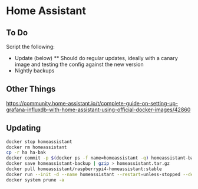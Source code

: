 # Home Assistant

## To Do

Script the following:

* Update (below)
** Should do regular updates, ideally with a canary image and testing the config against the new version
* Nightly backups

## Other Things

https://community.home-assistant.io/t/complete-guide-on-setting-up-grafana-influxdb-with-home-assistant-using-official-docker-images/42860

## Updating

```bash
docker stop homeassistant
docker rm homeassistant
cp -r ha ha-bak
docker commit -p $(docker ps -f name=homeassistant -q) homeassistant-backup
docker save homeassistant-backup | gzip > homeassistant.tar.gz
docker pull homeassistant/raspberrypi4-homeassistant:stable
docker run --init -d --name homeassistant --restart=unless-stopped --device=/dev/gpiomem -v /etc/localtime:/etc/localtime:ro -v ~/git/home/ha:/config --network=host homeassistant/raspberrypi4-homeassistant:stable
docker system prune -a
```
